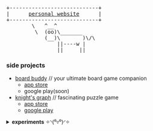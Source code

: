<pre>
+----------------------------+
|      <a href="https://khlebobul.github.io">personal website</a>      |
+----------------------------+
        \   ^__^
         \  (oo)\_______
            (__)\       )\/\
                ||----w |
                ||     ||
</pre>

### side projects

- [board buddy](https://boardbuddyapp.vercel.app) // your ultimate board game companion
  - [app store](https://apps.apple.com/ru/app/board-buddy-score-counter/id6743980638?)
  - google play(soon)
- [knight's graph](https://knightsgraph.vercel.app) // fascinating puzzle game
  - [app store](https://apps.apple.com/us/app/knights-graph/id6737812039)
  - [google play](https://play.google.com/store/apps/details?id=com.khlebobul.knights_graph)

<details>
  <summary><strong>experiments</strong> ✧⁠◝⁠(⁠⁰⁠▿⁠⁰⁠)⁠◜⁠✧</summary>
  <p></p>
  <ul>
    <li><a href="https://pub.dev/packages/use_scramble">use_scramble</a> — lightweight package for random text animations</li>
    <li><a href="https://pub.dev/packages/gen_art_bg">gen_art_bg</a> — animated generative art backgrounds collection flutter</li>
    <li><a href="https://www.raycast.com/khlebobul">raycast extensions</a></li>
    <li><a href="https://lego-processor.vercel.app">lego block image processor</a> — Images ➭ lego blocks instruction</li>
    <li><a href="https://www.figma.com/community/plugin/1441862652881971511/square-ribbon">square ribbon</a> — figma plugin</li>
    <li><a href="https://khlebobul26.gumroad.com/l/figure8">figure 8</a> — companion for maintaining eye health</li>
    <li><a href="https://wave-logo.vercel.app/">wave logo generator</a> — logo buddy</li>
  </ul>
</details>

